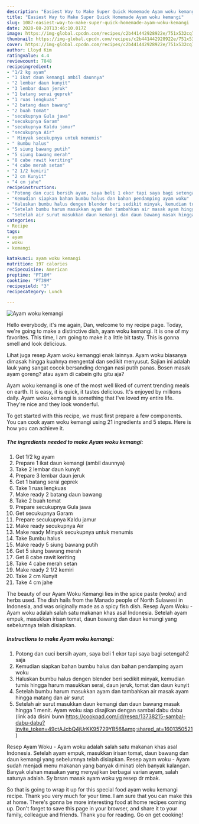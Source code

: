 ```yaml
---
description: "Easiest Way to Make Super Quick Homemade Ayam woku kemangi"
title: "Easiest Way to Make Super Quick Homemade Ayam woku kemangi"
slug: 1087-easiest-way-to-make-super-quick-homemade-ayam-woku-kemangi
date: 2020-08-20T13:46:10.017Z
image: https://img-global.cpcdn.com/recipes/c2b441442928922e/751x532cq70/ayam-woku-kemangi-foto-resep-utama.jpg
thumbnail: https://img-global.cpcdn.com/recipes/c2b441442928922e/751x532cq70/ayam-woku-kemangi-foto-resep-utama.jpg
cover: https://img-global.cpcdn.com/recipes/c2b441442928922e/751x532cq70/ayam-woku-kemangi-foto-resep-utama.jpg
author: Lloyd Kim
ratingvalue: 4.4
reviewcount: 7848
recipeingredient:
- "1/2 kg ayam"
- "1 ikat daun kemangi ambil daunnya"
- "2 lembar daun kunyit"
- "3 lembar daun jeruk"
- "1 batang serai geprek"
- "1 ruas lengkuas"
- "2 batang daun bawang"
- "2 buah tomat"
- "secukupnya Gula jawa"
- "secukupnya Garam"
- "secukupnya Kaldu jamur"
- "secukupnya Air"
- " Minyak secukupnya untuk menumis"
- " Bumbu halus"
- "5 siung bawang putih"
- "5 siung bawang merah"
- "8 cabe rawit keriting"
- "4 cabe merah setan"
- "2 1/2 kemiri"
- "2 cm Kunyit"
- "4 cm jahe"
recipeinstructions:
- "Potong dan cuci bersih ayam, saya beli 1 ekor tapi saya bagi setengah2 saja"
- "Kemudian siapkan bahan bumbu halus dan bahan pendamping ayam woku"
- "Haluskan bumbu halus dengen blender beri sedikit minyak, kemudian tumis hingga harum masukkan serai, daun jeruk, tomat dan daun kunyit"
- "Setelah bumbu harum masukkan ayam dan tambahkan air masak ayam hingga matang dan air surut"
- "Setelah air surut masukkan daun kemangi dan daun bawang masak hingga 1 menit. Ayam woku siap disajikan dengan sambal dabu dabu (link ada disini bunn https://cookpad.com/id/resep/13738215-sambal-dabu-dabu?invite_token=49ctAJcbQ4jUrKK95729YB56&amp;shared_at=1601350521)"
categories:
- Recipe
tags:
- ayam
- woku
- kemangi

katakunci: ayam woku kemangi 
nutrition: 197 calories
recipecuisine: American
preptime: "PT10M"
cooktime: "PT39M"
recipeyield: "3"
recipecategory: Lunch

---
```



![Ayam woku kemangi](https://img-global.cpcdn.com/recipes/c2b441442928922e/751x532cq70/ayam-woku-kemangi-foto-resep-utama.jpg)

Hello everybody, it's me again, Dan, welcome to my recipe page. Today, we're going to make a distinctive dish, ayam woku kemangi. It is one of my favorites. This time, I am going to make it a little bit tasty. This is gonna smell and look delicious.

Lihat juga resep Ayam woku kemanggi enak lainnya. Ayam woku biasanya dimasak hingga kuahnya mengental dan sedikit menyusut. Sajian ini adalah lauk yang sangat cocok bersanding dengan nasi putih panas. Bosen masak ayam goreng? atau ayam di cabein gitu gitu aja?

Ayam woku kemangi is one of the most well liked of current trending meals on earth. It is easy, it is quick, it tastes delicious. It's enjoyed by millions daily. Ayam woku kemangi is something that I've loved my entire life. They're nice and they look wonderful.


To get started with this recipe, we must first prepare a few components. You can cook ayam woku kemangi using 21 ingredients and 5 steps. Here is how you can achieve it.

<!--inarticleads1-->

##### The ingredients needed to make Ayam woku kemangi:

1. Get 1/2 kg ayam
1. Prepare 1 ikat daun kemangi (ambil daunnya)
1. Take 2 lembar daun kunyit
1. Prepare 3 lembar daun jeruk
1. Get 1 batang serai geprek
1. Take 1 ruas lengkuas
1. Make ready 2 batang daun bawang
1. Take 2 buah tomat
1. Prepare secukupnya Gula jawa
1. Get secukupnya Garam
1. Prepare secukupnya Kaldu jamur
1. Make ready secukupnya Air
1. Make ready  Minyak secukupnya untuk menumis
1. Take  Bumbu halus
1. Make ready 5 siung bawang putih
1. Get 5 siung bawang merah
1. Get 8 cabe rawit keriting
1. Take 4 cabe merah setan
1. Make ready 2 1/2 kemiri
1. Take 2 cm Kunyit
1. Take 4 cm jahe


The beauty of our Ayam Woku Kemangi lies in the spice paste (woku) and herbs used. The dish hails from the Manado people of North Sulawesi in Indonesia, and was originally made as a spicy fish dish. Resep Ayam Woku - Ayam woku adalah salah satu makanan khas asal Indonesia. Setelah ayam empuk, masukkan irisan tomat, daun bawang dan daun kemangi yang sebelumnya telah disiapkan. 

<!--inarticleads2-->

##### Instructions to make Ayam woku kemangi:

1. Potong dan cuci bersih ayam, saya beli 1 ekor tapi saya bagi setengah2 saja
1. Kemudian siapkan bahan bumbu halus dan bahan pendamping ayam woku
1. Haluskan bumbu halus dengen blender beri sedikit minyak, kemudian tumis hingga harum masukkan serai, daun jeruk, tomat dan daun kunyit
1. Setelah bumbu harum masukkan ayam dan tambahkan air masak ayam hingga matang dan air surut
1. Setelah air surut masukkan daun kemangi dan daun bawang masak hingga 1 menit. Ayam woku siap disajikan dengan sambal dabu dabu (link ada disini bunn https://cookpad.com/id/resep/13738215-sambal-dabu-dabu?invite_token=49ctAJcbQ4jUrKK95729YB56&amp;shared_at=1601350521)


Resep Ayam Woku - Ayam woku adalah salah satu makanan khas asal Indonesia. Setelah ayam empuk, masukkan irisan tomat, daun bawang dan daun kemangi yang sebelumnya telah disiapkan. Resep ayam woku - Ayam sudah menjadi menu makanan yang banyak diminati oleh banyak kalangan. Banyak olahan masakan yang menyajikan berbagai varian ayam, salah satunya adalah. Sy brsan masak ayam woku yg resep dr mbak. 

So that is going to wrap it up for this special food ayam woku kemangi recipe. Thank you very much for your time. I am sure that you can make this at home. There's gonna be more interesting food at home recipes coming up. Don't forget to save this page in your browser, and share it to your family, colleague and friends. Thank you for reading. Go on get cooking!
